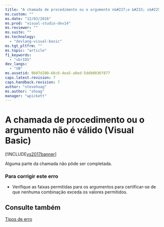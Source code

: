 ```yaml
---
title: "A chamada de procedimento ou o argumento n&#227;o &#233; v&#225;lido (Visual Basic) | Microsoft Docs"
ms.custom: ""
ms.date: "12/03/2016"
ms.prod: "visual-studio-dev14"
ms.reviewer: ""
ms.suite: ""
ms.technology: 
  - "devlang-visual-basic"
ms.tgt_pltfrm: ""
ms.topic: "article"
f1_keywords: 
  - "vbrID5"
dev_langs: 
  - "VB"
ms.assetid: 9b07d280-66c6-4ea5-a8ed-5ddb0036f877
caps.latest.revision: 7
caps.handback.revision: 7
author: "stevehoag"
ms.author: "shoag"
manager: "wpickett"
---
```

# A chamada de procedimento ou o argumento n&#227;o &#233; v&#225;lido (Visual Basic)
[!INCLUDE[vs2017banner](../../../csharp/includes/vs2017banner.md)]

Alguma parte da chamada não pôde ser completada.  
  
### Para corrigir este erro  
  
-   Verifique as faixas permitidas para os argumentos para certificar\-se de que nenhuma combinação exceda os valores permitidos.  
  
## Consulte também  
 [Tipos de erro](../../../visual-basic/programming-guide/language-features/error-types.md)